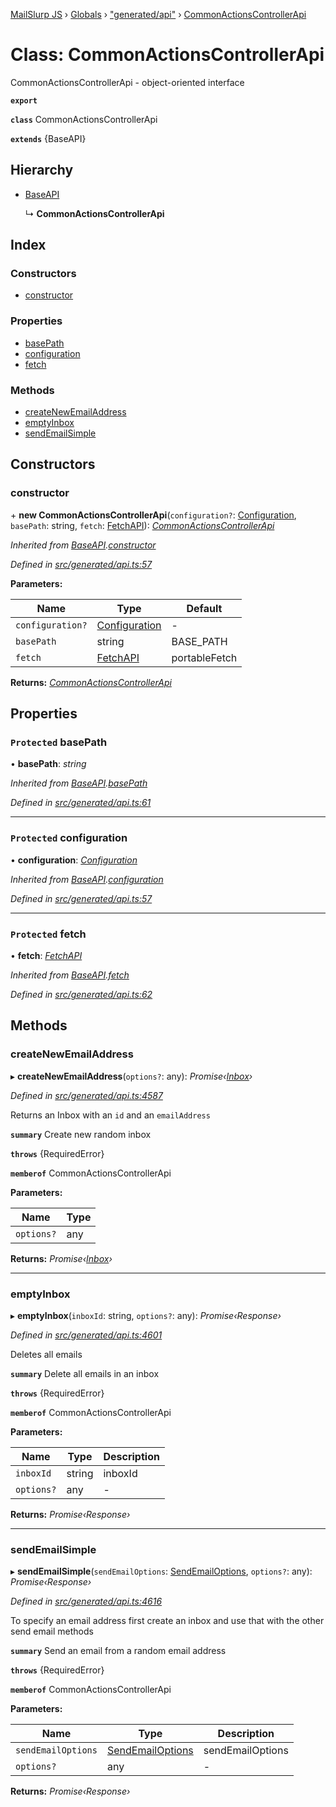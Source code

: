 [MailSlurp JS](../README.md) › [Globals](../globals.md) › ["generated/api"](../modules/_generated_api_.md) › [CommonActionsControllerApi](_generated_api_.commonactionscontrollerapi.md)

# Class: CommonActionsControllerApi

CommonActionsControllerApi - object-oriented interface

**`export`** 

**`class`** CommonActionsControllerApi

**`extends`** {BaseAPI}

## Hierarchy

* [BaseAPI](_generated_api_.baseapi.md)

  ↳ **CommonActionsControllerApi**

## Index

### Constructors

* [constructor](_generated_api_.commonactionscontrollerapi.md#constructor)

### Properties

* [basePath](_generated_api_.commonactionscontrollerapi.md#protected-basepath)
* [configuration](_generated_api_.commonactionscontrollerapi.md#protected-configuration)
* [fetch](_generated_api_.commonactionscontrollerapi.md#protected-fetch)

### Methods

* [createNewEmailAddress](_generated_api_.commonactionscontrollerapi.md#createnewemailaddress)
* [emptyInbox](_generated_api_.commonactionscontrollerapi.md#emptyinbox)
* [sendEmailSimple](_generated_api_.commonactionscontrollerapi.md#sendemailsimple)

## Constructors

###  constructor

\+ **new CommonActionsControllerApi**(`configuration?`: [Configuration](_generated_configuration_.configuration.md), `basePath`: string, `fetch`: [FetchAPI](../interfaces/_generated_api_.fetchapi.md)): *[CommonActionsControllerApi](_generated_api_.commonactionscontrollerapi.md)*

*Inherited from [BaseAPI](_generated_api_.baseapi.md).[constructor](_generated_api_.baseapi.md#constructor)*

*Defined in [src/generated/api.ts:57](https://github.com/mailslurp/mailslurp-client-ts-js/blob/7141c32/src/generated/api.ts#L57)*

**Parameters:**

Name | Type | Default |
------ | ------ | ------ |
`configuration?` | [Configuration](_generated_configuration_.configuration.md) | - |
`basePath` | string |  BASE_PATH |
`fetch` | [FetchAPI](../interfaces/_generated_api_.fetchapi.md) |  portableFetch |

**Returns:** *[CommonActionsControllerApi](_generated_api_.commonactionscontrollerapi.md)*

## Properties

### `Protected` basePath

• **basePath**: *string*

*Inherited from [BaseAPI](_generated_api_.baseapi.md).[basePath](_generated_api_.baseapi.md#protected-basepath)*

*Defined in [src/generated/api.ts:61](https://github.com/mailslurp/mailslurp-client-ts-js/blob/7141c32/src/generated/api.ts#L61)*

___

### `Protected` configuration

• **configuration**: *[Configuration](_generated_configuration_.configuration.md)*

*Inherited from [BaseAPI](_generated_api_.baseapi.md).[configuration](_generated_api_.baseapi.md#protected-configuration)*

*Defined in [src/generated/api.ts:57](https://github.com/mailslurp/mailslurp-client-ts-js/blob/7141c32/src/generated/api.ts#L57)*

___

### `Protected` fetch

• **fetch**: *[FetchAPI](../interfaces/_generated_api_.fetchapi.md)*

*Inherited from [BaseAPI](_generated_api_.baseapi.md).[fetch](_generated_api_.baseapi.md#protected-fetch)*

*Defined in [src/generated/api.ts:62](https://github.com/mailslurp/mailslurp-client-ts-js/blob/7141c32/src/generated/api.ts#L62)*

## Methods

###  createNewEmailAddress

▸ **createNewEmailAddress**(`options?`: any): *Promise‹[Inbox](../interfaces/_generated_api_.inbox.md)›*

*Defined in [src/generated/api.ts:4587](https://github.com/mailslurp/mailslurp-client-ts-js/blob/7141c32/src/generated/api.ts#L4587)*

Returns an Inbox with an `id` and an `emailAddress`

**`summary`** Create new random inbox

**`throws`** {RequiredError}

**`memberof`** CommonActionsControllerApi

**Parameters:**

Name | Type |
------ | ------ |
`options?` | any |

**Returns:** *Promise‹[Inbox](../interfaces/_generated_api_.inbox.md)›*

___

###  emptyInbox

▸ **emptyInbox**(`inboxId`: string, `options?`: any): *Promise‹Response›*

*Defined in [src/generated/api.ts:4601](https://github.com/mailslurp/mailslurp-client-ts-js/blob/7141c32/src/generated/api.ts#L4601)*

Deletes all emails

**`summary`** Delete all emails in an inbox

**`throws`** {RequiredError}

**`memberof`** CommonActionsControllerApi

**Parameters:**

Name | Type | Description |
------ | ------ | ------ |
`inboxId` | string | inboxId |
`options?` | any | - |

**Returns:** *Promise‹Response›*

___

###  sendEmailSimple

▸ **sendEmailSimple**(`sendEmailOptions`: [SendEmailOptions](../modules/_generated_api_.sendemailoptions.md), `options?`: any): *Promise‹Response›*

*Defined in [src/generated/api.ts:4616](https://github.com/mailslurp/mailslurp-client-ts-js/blob/7141c32/src/generated/api.ts#L4616)*

To specify an email address first create an inbox and use that with the other send email methods

**`summary`** Send an email from a random email address

**`throws`** {RequiredError}

**`memberof`** CommonActionsControllerApi

**Parameters:**

Name | Type | Description |
------ | ------ | ------ |
`sendEmailOptions` | [SendEmailOptions](../modules/_generated_api_.sendemailoptions.md) | sendEmailOptions |
`options?` | any | - |

**Returns:** *Promise‹Response›*
